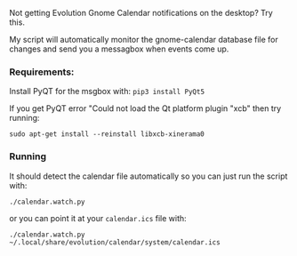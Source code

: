 Not getting Evolution Gnome Calendar notifications on the desktop? Try this.

My script will automatically monitor the gnome-calendar database file for changes and send you a messagbox when events come up.


### Requirements:

Install PyQT for the msgbox with: `pip3 install PyQt5`

If you get PyQT error "Could not load the Qt platform plugin "xcb" then try running:

    sudo apt-get install --reinstall libxcb-xinerama0

### Running

It should detect the calendar file automatically so you can just run the script with:

    ./calendar.watch.py

or you can point it at your `calendar.ics` file with:

    ./calendar.watch.py ~/.local/share/evolution/calendar/system/calendar.ics
